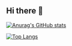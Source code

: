 ## Hi there 👋

[![Anurag's GitHub stats](https://github-readme-stats.vercel.app/api?username=getlivreru&show_icons=true&theme=gradient&bg_color=30,e96443,904e95&title_color=fff&text_color=fff&icon_color=fff&hide_border=true)](https://github.com/anuraghazra/github-readme-stats)

[![Top Langs](https://github-readme-stats.vercel.app/api/top-langs/?username=getlivreru&layout=donut-vertical&bg_color=30,e96443,904e95&title_color=fff&text_color=fff&hide_border=true)](https://github.com/anuraghazra/github-readme-stats)

